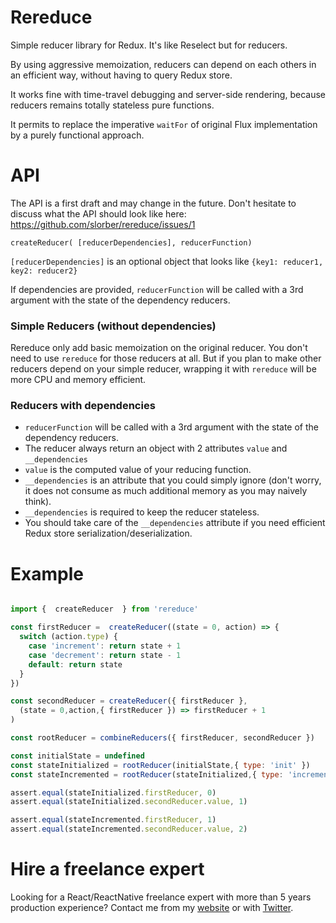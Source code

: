 # Rereduce


Simple reducer library for Redux. It's like Reselect but for reducers. 

By using aggressive memoization, reducers can depend on each others in an efficient way, without having to query Redux store.

It works fine with time-travel debugging and server-side rendering, because reducers remains totally stateless pure functions.

It permits to replace the imperative `waitFor` of original Flux implementation by a purely functional approach.


# API

The API is a first draft and may change in the future. Don't hesitate to discuss what the API should look like here: https://github.com/slorber/rereduce/issues/1

`createReducer( [reducerDependencies], reducerFunction)`

`[reducerDependencies]` is an optional object that looks like `{key1: reducer1, key2: reducer2}`

If dependencies are provided, `reducerFunction` will be called with a 3rd argument with the state of the dependency reducers.


### Simple Reducers (without dependencies)

Rereduce only add basic memoization on the original reducer.
You don't need to use `rereduce` for those reducers at all. But if you plan to make other reducers depend on your simple reducer, wrapping it with `rereduce` will be more CPU and memory efficient.


### Reducers with dependencies

- `reducerFunction` will be called with a 3rd argument with the state of the dependency reducers.
- The reducer always return an object with 2 attributes `value` and `__dependencies`
- `value` is the computed value of your reducing function.
- `__dependencies` is an attribute that you could simply ignore (don't worry, it does not consume as much additional memory as you may naively think).
- `__dependencies` is required to keep the reducer stateless.
- You should take care of the `__dependencies` attribute if you need efficient Redux store serialization/deserialization.


# Example

```javascript

import {  createReducer  } from 'rereduce'

const firstReducer =  createReducer((state = 0, action) => {
  switch (action.type) {
    case 'increment': return state + 1
    case 'decrement': return state - 1
    default: return state
  }
})

const secondReducer = createReducer({ firstReducer },
  (state = 0,action,{ firstReducer }) => firstReducer + 1
)

const rootReducer = combineReducers({ firstReducer, secondReducer })

const initialState = undefined
const stateInitialized = rootReducer(initialState,{ type: 'init' })
const stateIncremented = rootReducer(stateInitialized,{ type: 'increment' })

assert.equal(stateInitialized.firstReducer, 0)
assert.equal(stateInitialized.secondReducer.value, 1)

assert.equal(stateIncremented.firstReducer, 1)
assert.equal(stateIncremented.secondReducer.value, 2)
```


# Hire a freelance expert

Looking for a React/ReactNative freelance expert with more than 5 years production experience?
Contact me from my [website](https://sebastienlorber.com/) or with [Twitter](https://twitter.com/sebastienlorber).
